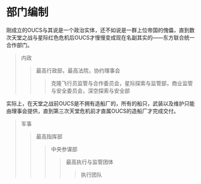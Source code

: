 # 部门编制

刚成立的OUCS与其说是一个政治实体，还不如说是一群上位帝国的傀儡，直到数次天堂之战与星际红色危机后OUCS才慢慢变成现在名副其实的——东方联合统一合作部门。

>内政
>>最高行政部，最高法院，协约理事会
>>>克隆飞行员监管与合作委员会，星际探索与监管部，商业监管与安全委员会，深空探索与安全部


实际上，在天堂之战前OUCS是不拥有造船厂的，所有的船只，武装以及维护只能由理事会提供，直到第三次天堂危机前才直属OUCS的造船厂才完成交付。

>军事
>>最高指挥部
>>>中央参谋部
>>>>最高执行与监管团体
>>>>>执行团队

